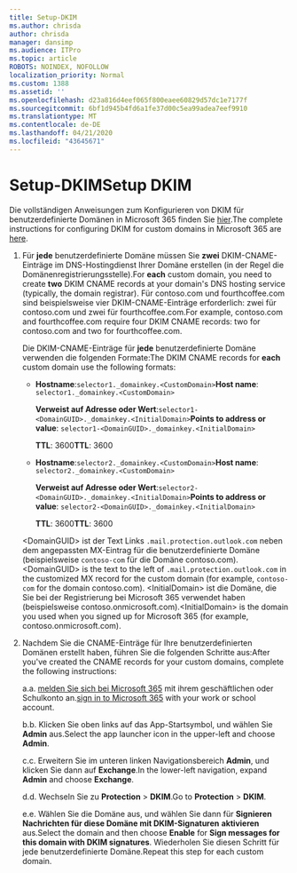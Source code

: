 ```yaml
---
title: Setup-DKIM
ms.author: chrisda
author: chrisda
manager: dansimp
ms.audience: ITPro
ms.topic: article
ROBOTS: NOINDEX, NOFOLLOW
localization_priority: Normal
ms.custom: 1388
ms.assetid: ''
ms.openlocfilehash: d23a816d4eef065f800eaee60829d57dc1e7177f
ms.sourcegitcommit: 6bf1d945b4fd6a1fe37d00c5ea99adea7eef9910
ms.translationtype: MT
ms.contentlocale: de-DE
ms.lasthandoff: 04/21/2020
ms.locfileid: "43645671"
---
```

# <a name="setup-dkim"></a><span data-ttu-id="c7f47-102">Setup-DKIM</span><span class="sxs-lookup"><span data-stu-id="c7f47-102">Setup DKIM</span></span>

<span data-ttu-id="c7f47-103">Die vollständigen Anweisungen zum Konfigurieren von DKIM für benutzerdefinierte Domänen in Microsoft 365 finden Sie [hier](https://docs.microsoft.com/office365/SecurityCompliance/use-dkim-to-validate-outbound-email#what-you-need-to-do-to-manually-set-up-dkim-in-office-365).</span><span class="sxs-lookup"><span data-stu-id="c7f47-103">The complete instructions for configuring DKIM for custom domains in Microsoft 365 are [here](https://docs.microsoft.com/office365/SecurityCompliance/use-dkim-to-validate-outbound-email#what-you-need-to-do-to-manually-set-up-dkim-in-office-365).</span></span>

1. <span data-ttu-id="c7f47-104">Für **jede** benutzerdefinierte Domäne müssen Sie **zwei** DKIM-CNAME-Einträge im DNS-Hostingdienst Ihrer Domäne erstellen (in der Regel die Domänenregistrierungsstelle).</span><span class="sxs-lookup"><span data-stu-id="c7f47-104">For **each** custom domain, you need to create **two** DKIM CNAME records at your domain's DNS hosting service (typically, the domain registrar).</span></span> <span data-ttu-id="c7f47-105">Für contoso.com und fourthcoffee.com sind beispielsweise vier DKIM-CNAME-Einträge erforderlich: zwei für contoso.com und zwei für fourthcoffee.com.</span><span class="sxs-lookup"><span data-stu-id="c7f47-105">For example, contoso.com and fourthcoffee.com require four DKIM CNAME records: two for contoso.com and two for fourthcoffee.com.</span></span>

   <span data-ttu-id="c7f47-106">Die DKIM-CNAME-Einträge für **jede** benutzerdefinierte Domäne verwenden die folgenden Formate:</span><span class="sxs-lookup"><span data-stu-id="c7f47-106">The DKIM CNAME records for **each** custom domain use the following formats:</span></span>

   - <span data-ttu-id="c7f47-107">**Hostname**:`selector1._domainkey.<CustomDomain>`</span><span class="sxs-lookup"><span data-stu-id="c7f47-107">**Host name**: `selector1._domainkey.<CustomDomain>`</span></span>

     <span data-ttu-id="c7f47-108">**Verweist auf Adresse oder Wert**:`selector1-<DomainGUID>._domainkey.<InitialDomain>`</span><span class="sxs-lookup"><span data-stu-id="c7f47-108">**Points to address or value**: `selector1-<DomainGUID>._domainkey.<InitialDomain>`</span></span>

     <span data-ttu-id="c7f47-109">**TTL**: 3600</span><span class="sxs-lookup"><span data-stu-id="c7f47-109">**TTL**: 3600</span></span>

   - <span data-ttu-id="c7f47-110">**Hostname**:`selector2._domainkey.<CustomDomain>`</span><span class="sxs-lookup"><span data-stu-id="c7f47-110">**Host name**: `selector2._domainkey.<CustomDomain>`</span></span>

     <span data-ttu-id="c7f47-111">**Verweist auf Adresse oder Wert**:`selector2-<DomainGUID>._domainkey.<InitialDomain>`</span><span class="sxs-lookup"><span data-stu-id="c7f47-111">**Points to address or value**: `selector2-<DomainGUID>._domainkey.<InitialDomain>`</span></span>

     <span data-ttu-id="c7f47-112">**TTL**: 3600</span><span class="sxs-lookup"><span data-stu-id="c7f47-112">**TTL**: 3600</span></span>

   <span data-ttu-id="c7f47-113">\<DomainGUID\> ist der Text Links `.mail.protection.outlook.com` neben dem angepassten MX-Eintrag für die benutzerdefinierte Domäne (beispielsweise `contoso-com` für die Domäne contoso.com).</span><span class="sxs-lookup"><span data-stu-id="c7f47-113">\<DomainGUID\> is the text to the left of `.mail.protection.outlook.com` in the customized MX record for the custom domain (for example, `contoso-com` for the domain contoso.com).</span></span> <span data-ttu-id="c7f47-114">\<InitialDomain\> ist die Domäne, die Sie bei der Registrierung bei Microsoft 365 verwendet haben (beispielsweise contoso.onmicrosoft.com).</span><span class="sxs-lookup"><span data-stu-id="c7f47-114">\<InitialDomain\> is the domain you used when you signed up for Microsoft 365 (for example, contoso.onmicrosoft.com).</span></span>

2. <span data-ttu-id="c7f47-115">Nachdem Sie die CNAME-Einträge für Ihre benutzerdefinierten Domänen erstellt haben, führen Sie die folgenden Schritte aus:</span><span class="sxs-lookup"><span data-stu-id="c7f47-115">After you've created the CNAME records for your custom domains, complete the following instructions:</span></span>

   <span data-ttu-id="c7f47-116">a.</span><span class="sxs-lookup"><span data-stu-id="c7f47-116">a.</span></span> <span data-ttu-id="c7f47-117">[melden Sie sich bei Microsoft 365](https://support.office.microsoft.com/article/e9eb7d51-5430-4929-91ab-6157c5a050b4) mit ihrem geschäftlichen oder Schulkonto an.</span><span class="sxs-lookup"><span data-stu-id="c7f47-117">[sign in to Microsoft 365](https://support.office.microsoft.com/article/e9eb7d51-5430-4929-91ab-6157c5a050b4) with your work or school account.</span></span>

   <span data-ttu-id="c7f47-118">b.</span><span class="sxs-lookup"><span data-stu-id="c7f47-118">b.</span></span> <span data-ttu-id="c7f47-119">Klicken Sie oben links auf das App-Startsymbol, und wählen Sie **Admin** aus.</span><span class="sxs-lookup"><span data-stu-id="c7f47-119">Select the app launcher icon in the upper-left and choose **Admin**.</span></span>

   <span data-ttu-id="c7f47-120">c.</span><span class="sxs-lookup"><span data-stu-id="c7f47-120">c.</span></span> <span data-ttu-id="c7f47-121">Erweitern Sie im unteren linken Navigationsbereich **Admin**, und klicken Sie dann auf **Exchange**.</span><span class="sxs-lookup"><span data-stu-id="c7f47-121">In the lower-left navigation, expand **Admin** and choose **Exchange**.</span></span>

   <span data-ttu-id="c7f47-122">d.</span><span class="sxs-lookup"><span data-stu-id="c7f47-122">d.</span></span> <span data-ttu-id="c7f47-123">Wechseln Sie zu **Protection** > **DKIM**.</span><span class="sxs-lookup"><span data-stu-id="c7f47-123">Go to **Protection** > **DKIM**.</span></span>

   <span data-ttu-id="c7f47-124">e.</span><span class="sxs-lookup"><span data-stu-id="c7f47-124">e.</span></span> <span data-ttu-id="c7f47-125">Wählen Sie die Domäne aus, und wählen Sie dann für **Signieren Nachrichten für diese Domäne mit DKIM-Signaturen** **aktivieren** aus.</span><span class="sxs-lookup"><span data-stu-id="c7f47-125">Select the domain and then choose **Enable** for **Sign messages for this domain with DKIM signatures**.</span></span> <span data-ttu-id="c7f47-126">Wiederholen Sie diesen Schritt für jede benutzerdefinierte Domäne.</span><span class="sxs-lookup"><span data-stu-id="c7f47-126">Repeat this step for each custom domain.</span></span>
